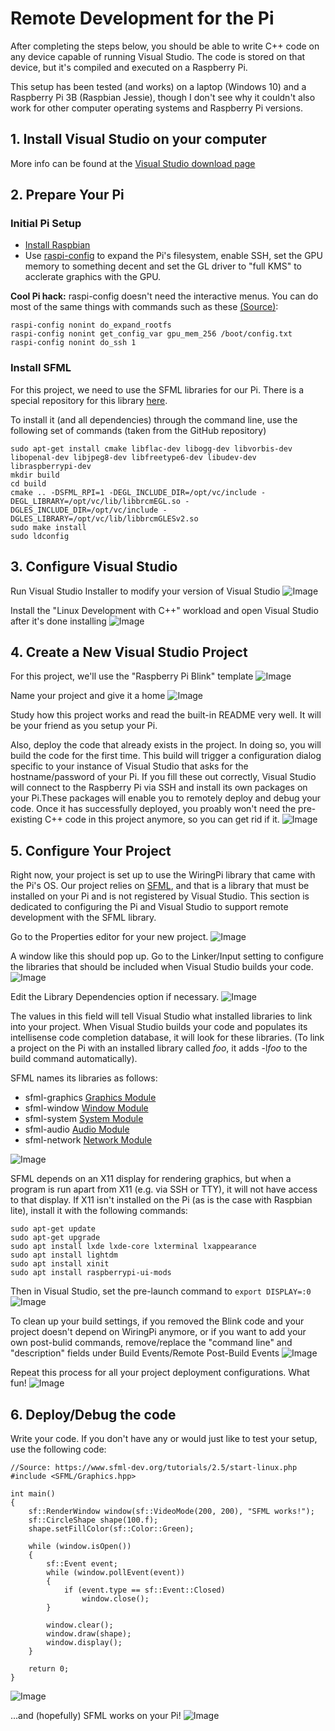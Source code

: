 # Remote Development for the Pi
After completing the steps below, you should be able to write C++ code on any device capable of running Visual Studio. The code is stored on that device, but it's compiled and executed on a Raspberry Pi.

This setup has been tested (and works) on a laptop (Windows 10) and a Raspberry Pi 3B (Raspbian Jessie), though I don't see why it couldn't also work for other computer operating systems and Raspberry Pi versions.

## 1. Install Visual Studio on your computer
More info can be found at the 
[Visual Studio download page](https://visualstudio.microsoft.com/downloads/)

## 2. Prepare Your Pi
### Initial Pi Setup
* [Install Raspbian](https://www.raspberrypi.org/documentation/installation/installing-images/README.md)
* Use [raspi-config](https://www.raspberrypi.org/documentation/configuration/raspi-config.md) to expand the Pi's filesystem, enable SSH, set the GPU memory to something decent and set the GL driver to "full KMS" to acclerate graphics with the GPU.

**Cool Pi hack:** raspi-config doesn't need the interactive menus. You can do most of the same things with commands such as these [(Source)](https://github.com/l10n-tw/rc_gui/blob/master/src/rc_gui.c):
```
raspi-config nonint do_expand_rootfs
raspi-config nonint get_config_var gpu_mem_256 /boot/config.txt
raspi-config nonint do_ssh 1
```

### Install SFML
For this project, we need to use the SFML libraries for our Pi. There is a special repository for this library [here](https://github.com/mickelson/sfml-pi).

To install it (and all dependencies) through the command line, use the following set of commands (taken from the GitHub repository)
```
sudo apt-get install cmake libflac-dev libogg-dev libvorbis-dev libopenal-dev libjpeg8-dev libfreetype6-dev libudev-dev libraspberrypi-dev
mkdir build
cd build
cmake .. -DSFML_RPI=1 -DEGL_INCLUDE_DIR=/opt/vc/include -DEGL_LIBRARY=/opt/vc/lib/libbrcmEGL.so -DGLES_INCLUDE_DIR=/opt/vc/include -DGLES_LIBRARY=/opt/vc/lib/libbrcmGLESv2.so
sudo make install
sudo ldconfig
```

## 3. Configure Visual Studio
Run Visual Studio Installer to modify your version of Visual Studio
![Image](documents/RPi/Development/images/01.png)

Install the "Linux Development with C++" workload and open Visual
Studio after it's done installing
![Image](documents/RPi/Development/images/02.png)

## 4. Create a New Visual Studio Project
For this project, we'll use the "Raspberry Pi Blink" template
![Image](documents/RPi/Development/images/03.png)

Name your project and give it a home
![Image](documents/RPi/Development/images/04.png)

Study how this project works and read the built-in README very well. 
It will be your friend as you setup your Pi.

Also, deploy the code that already exists in the project. In doing so, you will build the code for the first time. This build will trigger a configuration dialog specific to your instance of Visual Studio that asks for the hostname/password of your Pi. If you fill these out correctly, Visual Studio will connect to the Raspberry Pi via SSH and install its own packages on your Pi.These packages will enable you to remotely deploy and debug your code. Once it has successfully deployed, you proably won't need the pre-existing C++ code in this project anymore, so you can get rid if it.
![Image](documents/RPi/Development/images/05.png)

## 5. Configure Your Project
Right now, your project is set up to use the WiringPi library that came with the Pi's OS. Our project relies on [SFML](https://www.sfml-dev.org/), and that is a library that must be installed on your Pi and is not registered by Visual Studio. This section is dedicated to configuring the Pi and Visual Studio to support remote development with the SFML library.

Go to the Properties editor for your new project.
![Image](documents/RPi/Development/images/06.png)

A window like this should pop up. Go to the Linker/Input setting to configure the libraries that should be included when Visual Studio builds your code.
![Image](documents/RPi/Development/images/07.png)

Edit the Library Dependencies option if necessary. 
![Image](documents/RPi/Development/images/08.png)

The values in this field will tell Visual Studio what installed libraries to  link into your project. When Visual Studio builds your code and populates its intellisense code completion database, it will look for these libraries. (To link a project on the Pi with an installed library called *foo*, it adds -l*foo* to the build command automatically). 

SFML names its libraries as follows:
*  sfml-graphics [Graphics Module](https://www.sfml-dev.org/tutorials/2.5/#graohics-module)
*  sfml-window [Window Module](https://www.sfml-dev.org/tutorials/2.5/#window-module)
*  sfml-system [System Module](https://www.sfml-dev.org/tutorials/2.5/#system-module)
*  sfml-audio [Audio Module](https://www.sfml-dev.org/tutorials/2.5/#audio-module)
*  sfml-network [Network Module](https://www.sfml-dev.org/tutorials/2.5/#network-module)

![Image](documents/RPi/Development/images/09.png)

SFML depends on an X11 display for rendering graphics, but when a program is run apart from X11 (e.g. via SSH or TTY), it will not have access to that display. If X11 isn't installed on the Pi (as is the case with Raspbian lite), install it with the following commands:

```
sudo apt-get update
sudo apt-get upgrade
sudo apt install lxde lxde-core lxterminal lxappearance
sudo apt install lightdm
sudo apt install xinit
sudo apt install raspberrypi-ui-mods
```
Then in Visual Studio, set the pre-launch command to `export DISPLAY=:0`
![Image](documents/RPi/Development/images/10.png)

To clean up your build settings, if you removed the Blink code and your project doesn't depend on WiringPi anymore, or if you want to add your own post-bulid commands, remove/replace the "command line" and "description" fields under Build Events/Remote Post-Build Events
![Image](documents/RPi/Development/images/11.png)

Repeat this process for all your project deployment configurations. What fun!
![Image](documents/RPi/Development/images/12.png)

## 6. Deploy/Debug the code
Write your code. If you don't have any or would just like to test your setup, use the following code:
```
//Source: https://www.sfml-dev.org/tutorials/2.5/start-linux.php
#include <SFML/Graphics.hpp>

int main()
{
    sf::RenderWindow window(sf::VideoMode(200, 200), "SFML works!");
    sf::CircleShape shape(100.f);
    shape.setFillColor(sf::Color::Green);

    while (window.isOpen())
    {
        sf::Event event;
        while (window.pollEvent(event))
        {
            if (event.type == sf::Event::Closed)
                window.close();
        }

        window.clear();
        window.draw(shape);
        window.display();
    }

    return 0;
}
```
![Image](documents/RPi/Development/images/13.png)

...and (hopefully) SFML works on your Pi!
![Image](documents/RPi/Development/images/14.png)
